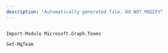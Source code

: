 ```yaml
---
description: "Automatically generated file. DO NOT MODIFY"
---
```


```powershellv1

Import-Module Microsoft.Graph.Teams

Get-MgTeam

```